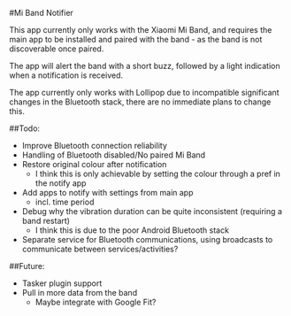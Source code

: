 #Mi Band Notifier

This app currently only works with the Xiaomi Mi Band, and requires the main app to be installed and paired with the band - as the band is not discoverable once paired.

The app will alert the band with a short buzz, followed by a light indication when a notification is received.

The app currently only works with Lollipop due to incompatible significant changes in the Bluetooth stack, there are no immediate plans to change this.

##Todo:

- Improve Bluetooth connection reliability
- Handling of Bluetooth disabled/No paired Mi Band
- Restore original colour after notification
    - I think this is only achievable by setting the colour through a pref in the notify app
- Add apps to notify with settings from main app
    - incl. time period
- Debug why the vibration duration can be quite inconsistent (requiring a band restart)
    - I think this is due to the poor Android Bluetooth stack
- Separate service for Bluetooth communications, using broadcasts to communicate between services/activities?

##Future:

- Tasker plugin support
- Pull in more data from the band
    - Maybe integrate with Google Fit?